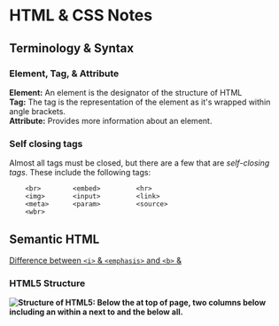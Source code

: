 # HTML & CSS Notes

## Terminology & Syntax

### Element, Tag, & Attribute
**Element:** An element is the designator of the structure of HTML\
**Tag:** The tag is the representation of the element as it's wrapped within angle brackets.\
**Attribute:** Provides more information about an element.

### Self closing tags
Almost all tags must be closed, but there are a few that are *self-closing tags*. These include the following tags:

``` 
    <br>        <embed>         <hr>
    <img>       <input>         <link>
    <meta>      <param>         <source>
    <wbr>
```

## Semantic HTML

[Difference between `<i>` & `<emphasis>` and `<b>` & <strong>](http://html5doctor.com/i-b-em-strong-element/)

### HTML5 Structure
![Structure of HTML5: Below the <header> at top of page, two columns below including an <article> within a <section> next to <aside> and the <footer> below all.](../img/building-structure.png)

